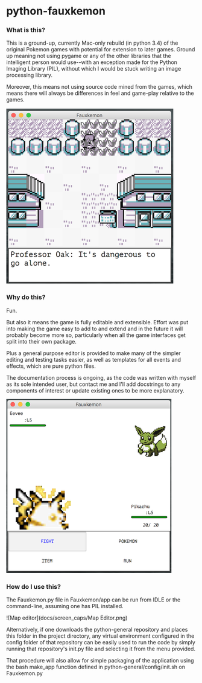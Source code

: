 # python-fauxkemon

### What is this?

This is a ground-up, currently Mac-only rebuild (in python 3.4) of the original Pokemon games with potential for extension to later games. Ground up meaning not using pygame or any of the other libraries that the intelligent person would use--with an exception made for the Python Imaging Library (PIL), without which I would be stuck writing an image processing library.

Moreover, this means not using source code mined from the games, which means there will always be differences in feel and game-play relative to the games.

![Map](docs/screen_caps/Map.png)

### Why do this?

Fun.

But also it means the game is fully editable and extensible. Effort was put into making the game easy to add to and extend and in the future it will probably become more so, particularly when all the game interfaces get split into their own package.

Plus a general purpose editor is provided to make many of the simpler editing and testing tasks easier, as well as templates for all events and effects, which are pure python files.

The documentation process is ongoing, as the code was written with myself as its sole intended user, but contact me and I'll add docstrings to any components of interest or update existing ones to be more explanatory.

![Battle screen](docs/screen_caps/Battle.png)

### How do I use this?

The Fauxkemon.py file in Fauxkemon/app can be run from IDLE or the command-line, assuming one has PIL installed.

![Map editor](docs/screen_caps/Map Editor.png)

Alternatively, if one downloads the python-general repository and places this folder in the project directory, any virtual environment configured in the config folder of that repository can be easily used to run the code by simply running that repository's init.py file and selecting it from the menu provided.

That procedure will also allow for simple packaging of the application using the bash make_app function defined in python-general/config/init.sh on Fauxkemon.py